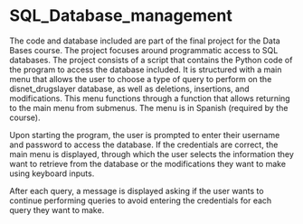 # SQL_Database_management
The code and database included are part of the final project for the Data Bases course. The project focuses around programmatic access to SQL databases. The project  consists of a script that contains the Python code of the program to access the database included. It is structured with a main menu that allows the user to choose a type of query to perform on the disnet_drugslayer database, as well as deletions, insertions, and modifications. This menu functions through a function that allows returning to the main menu from submenus. The menu is in Spanish (required by the course).


Upon starting the program, the user is prompted to enter their username and password to access the database. If the credentials are correct, the main menu is displayed, through which the user selects the information they want to retrieve from the database or the modifications they want to make using keyboard inputs.

After each query, a message is displayed asking if the user wants to continue performing queries to avoid entering the credentials for each query they want to make.

